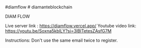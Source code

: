 #diamflow # diamanteblockchain

DIAM FLOW

Live server link : https://diamflow.vercel.app/
Youtube video link: https://youtu.be/Soxna5kblLY?si=3lBlTetesZAsfG7M


Instructions:
Don't use the same email twice to register.